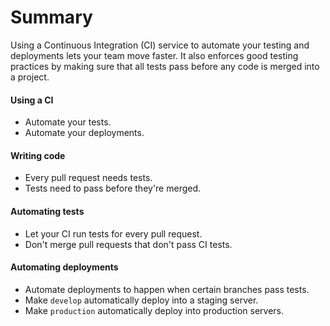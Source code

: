 # Summary

Using a Continuous Integration (CI) service to automate your testing and deployments lets your team move faster. It also enforces good testing practices by making sure that all tests pass before any code is merged into a project.

#### Using a CI

- Automate your tests.
- Automate your deployments.

#### Writing code

- Every pull request needs tests.
- Tests need to pass before they're merged.

#### Automating tests

- Let your CI run tests for every pull request.
- Don't merge pull requests that don't pass CI tests.

#### Automating deployments

- Automate deployments to happen when certain branches pass tests.
- Make `develop` automatically deploy into a staging server.
- Make `production` automatically deploy into production servers.
